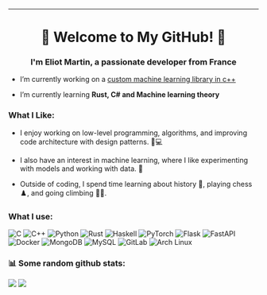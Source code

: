 
---
<h1 align="center">🚀 Welcome to My GitHub! 🚀</h1>
<h3 align="center">I'm Eliot Martin, a passionate developer from France</h3>

- I’m currently working on a [custom machine learning library in c++](https://github.com/emartin2109/my-ml-library)

- I’m currently learning **Rust, C# and Machine learning theory**

<h3 align="left">What I Like:</h3>

- I enjoy working on low-level programming, algorithms, and improving code architecture with design patterns. 🧠💻

- I also have an interest in machine learning, where I like experimenting with models and working with data. 🤖

- Outside of coding, I spend time learning about history 📜, playing chess ♟️, and going climbing 🧗‍♂️.




<h3 align="left">What I use:</h3>

![C](https://img.shields.io/badge/c-%2300599C.svg?style=for-the-badge&logo=c&logoColor=white)
![C++](https://img.shields.io/badge/c++-%2300599C.svg?style=for-the-badge&logo=c%2B%2B&logoColor=white)
![Python](https://img.shields.io/badge/python-3670A0?style=for-the-badge&logo=python&logoColor=ffdd54)
![Rust](https://img.shields.io/badge/Rust-%23000000.svg?style=for-the-badge&logo=rust&logoColor=white)
![Haskell](https://img.shields.io/badge/Haskell-5e5086?style=for-the-badge&logo=haskell&logoColor=white)
![PyTorch](https://img.shields.io/badge/PyTorch-%23EE4C2C.svg?style=for-the-badge&logo=PyTorch&logoColor=white)
![Flask](https://img.shields.io/badge/flask-%23000.svg?style=for-the-badge&logo=flask&logoColor=white)
![FastAPI](https://img.shields.io/badge/FastAPI-009485.svg?style=for-the-badge&logo=fastapi&logoColor=white)
![Docker](https://img.shields.io/badge/Docker-2496ED?style=for-the-badge&logo=docker&logoColor=fff)
![MongoDB](https://img.shields.io/badge/MongoDB-%234ea94b.svg?style=for-the-badge&logo=mongodb&logoColor=white)
![MySQL](https://img.shields.io/badge/MySQL-4479A1?style=for-the-badge&logo=mysql&logoColor=fff)
![GitLab](https://img.shields.io/badge/GitLab-FC6D26?style=for-the-badge&logo=gitlab&logoColor=fff)
![Arch Linux](https://img.shields.io/badge/Arch%20Linux-1793D1?style=for-the-badge&logo=arch-linux&logoColor=fff)



<h3 align="left">📊 Some random github stats:</h3>

![](https://github-readme-streak-stats.herokuapp.com?user=emartin2109&theme=dark&hide_border=true&short_numbers=true&date_format=j%20M%5B%20Y%5D&mode=weekly)
![](https://github-readme-stats.vercel.app/api/top-langs/?username=emartin2109&theme=dark&hide_border=false&include_all_commits=false&count_private=true&layout=compact)
